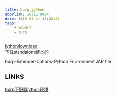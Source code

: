 ```yaml
---
title: burp_jython
abbrlink: 1671170994
date: 2019-08-14 18:22:24
tags:
	- web安全
	- burp
---
```


[jythondownload](http://www.jython.org/downloads.html)  
下载standalone版本的  

burp-Extender-Options-Python Environment JAR file

## LINKS
[burp下配置jython环境](https://blog.csdn.net/u013175604/article/details/84837360)  
